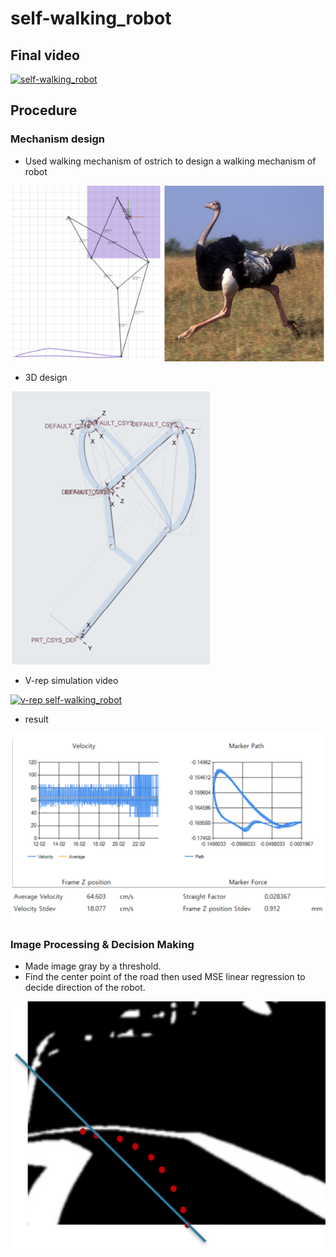 # self-walking_robot

## Final video
[![self-walking_robot](http://img.youtube.com/vi/WUIT9uVVV3A/0.jpg)](https://www.youtube.com/watch?v=WUIT9uVVV3A&t=1s)

## Procedure

### Mechanism design

* Used walking mechanism of ostrich to design a walking mechanism of robot
  
![ex_screenshot1](./img/1.png)

* 3D design


![ex_screenshot2](./img/2.png)

* V-rep simulation video

[![v-rep self-walking_robot](http://img.youtube.com/vi/fIdfthENHug/0.jpg)](https://www.youtube.com/watch?v=fIdfthENHug)

* result

![ex_screenshot3](./img/3.png)

### Image Processing & Decision Making

* Made image gray by a threshold.
* Find the center point of the road then used MSE linear regression to decide direction of the robot.

![ex_screenshot4](./img/4.png)




